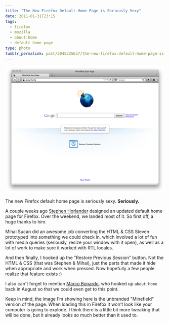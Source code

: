 ```yaml
---
title: "The New Firefox Default Home Page is Seriously Sexy"
date: 2011-01-31T23:15
tags:
  - firefox
  - mozilla
  - about:home
  - default home page
type: photo
tumblr_permalink: post/3045325637/the-new-firefox-default-home-page-is-seriously
---
```


![](./new-firefox-default-home-page.png)

The new Firefox default home page is seriously sexy. **Seriously.**

A couple weeks ago [Stephen Horlander](http://www.stephenhorlander.com/) designed an updated default home page for Firefox. Over the weekend, we landed most of it. So first off, a huge thanks to him.

Mihai Sucan did an awesome job converting the HTML & CSS Steven prototyped into something we could check in, which involved a lot of fun with media queries  (seriously, resize your window with it open), as well as a lot of work to make sure it worked with RTL locales.

And then finally, I hooked up the "Restore Previous Session" button. Not the HTML & CSS (that was Stephen & Mihai), just the parts that made it hide when appropriate and work when pressed. Now hopefully a few people realize that feature exists :)

I also can't forget to mention [Marco Bonardo](http://blog.bonardo.net/), who hooked up `about:home` back in August so that we could even get to this point.

Keep in mind, the image I'm showing here is the unbranded "Minefield" version of the page. When loading this in Firefox it won't look like your computer is going to explode. I think there is a little bit more tweaking that will be done, but it already looks so much better than it used to.
